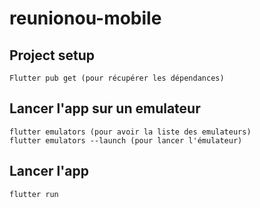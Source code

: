 ﻿# reunionou-mobile
## Project setup
```
Flutter pub get (pour récupérer les dépendances)
```
## Lancer l'app sur un emulateur
```
flutter emulators (pour avoir la liste des emulateurs)
flutter emulators --launch (pour lancer l'émulateur)
```

## Lancer l'app
```
flutter run
```
